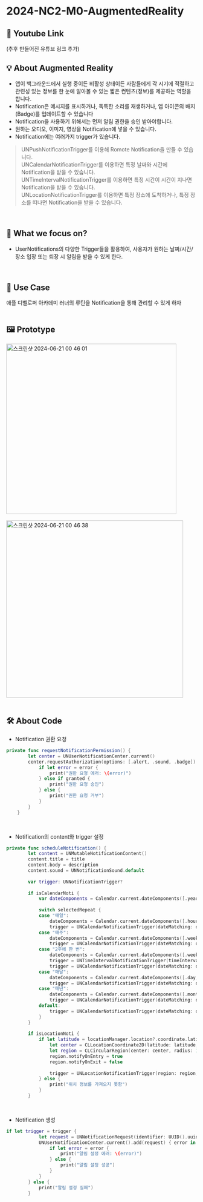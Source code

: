 # 2024-NC2-M0-AugmentedReality
## 🎥 Youtube Link
(추후 만들어진 유튜브 링크 추가)
<br/>

## 💡 About Augmented Reality
- 앱이 백그라운드에서 실행 중이든 비활성 상태이든 사람들에게 각 시기에 적절하고 관련성 있는 정보를 한 눈에 알아볼 수 있는 짧은 컨텐츠(정보)를 제공하는 역할을 합니다.
- Notification은 메시지를 표시하거나, 독특한 소리를 재생하거나, 앱 아이콘의 배지(Badge)를 업데이트할 수 있습니다
- Notification을 사용하기 위해서는 먼저 알림 권한을 승인 받아야합니다.
- 원하는 오디오, 이미지, 영상을 Notification에 넣을 수 있습니다.
- Notification에는 여러가지 trigger가 있습니다.
>UNPushNotificationTrigger를 이용해 Romote Notification을 만들 수 있습니다. <br/>
UNCalendarNotificationTrigger를 이용하면 특정 날짜와 시간에 Notification을 받을 수 있습니다. <br/>
UNTimeIntervalNotificationTrigger를 이용하면 특정 시간이 시간이 지나면 Notification을 받을 수 있습니다. <br/>
UNLocationNotificationTrigger를 이용하면 특정 장소에 도착하거나, 특정 장소를 떠나면 Notification을 받을 수 있습니다.
<br/>

## 🎯 What we focus on?
- UserNotifications의 다양한 Trigger들을 활용하여, 사용자가 원하는 날짜/시간/장소 입장 또는 퇴장 시 알림을 받을 수 있게 한다.
<br/>

## 💼 Use Case
애플 디벨로퍼 아카데미 러너의 루틴을 Notification을 통해 관리할 수 있게 하자
<br/>
<br/>

## 🖼️ Prototype
<img width="450" alt="스크린샷 2024-06-21 00 46 01" src="https://github.com/DeveloperAcademy-POSTECH/2024-NC2-M45-Notification/assets/116636498/99cd0349-6cdf-4f35-a98e-e2f103509cc3">
<br/>
<br/>
<img width="468" alt="스크린샷 2024-06-21 00 46 38" src="https://github.com/DeveloperAcademy-POSTECH/2024-NC2-M45-Notification/assets/116636498/caa9ee65-4d4b-4611-bece-700ae85a98e4">
<br/>
<br/>

## 🛠️ About Code <br/>
- Notification 권환 요청

```swift
private func requestNotificationPermission() {
        let center = UNUserNotificationCenter.current()
        center.requestAuthorization(options: [.alert, .sound, .badge]) { granted, error in
            if let error = error {
                print("권한 요청 에러: \(error)")
            } else if granted {
                print("권한 요청 승인")
            } else {
                print("권한 요청 거부")
            }
        }
    }
```
<br/>

- Notification의 content와 trigger 설정

```swift
private func scheduleNotification() {
        let content = UNMutableNotificationContent()
        content.title = title
        content.body = description
        content.sound = UNNotificationSound.default
        
        var trigger: UNNotificationTrigger?
        
        if isCalendarNoti {
            var dateComponents = Calendar.current.dateComponents([.year, .month, .day, .hour, .minute], from: date)
            
            switch selectedRepeat {
            case "매일":
                dateComponents = Calendar.current.dateComponents([.hour, .minute], from: date)
                trigger = UNCalendarNotificationTrigger(dateMatching: dateComponents, repeats: true)
            case "매주":
                dateComponents = Calendar.current.dateComponents([.weekday, .hour, .minute], from: date)
                trigger = UNCalendarNotificationTrigger(dateMatching: dateComponents, repeats: true)
            case "2주에 한 번":
                dateComponents = Calendar.current.dateComponents([.weekday, .hour, .minute], from: date)
                trigger = UNTimeIntervalNotificationTrigger(timeInterval: 2 * 7 * 24 * 60 * 60, repeats: true)
                trigger = UNCalendarNotificationTrigger(dateMatching: dateComponents, repeats: false)
            case "매달":
                dateComponents = Calendar.current.dateComponents([.day, .hour, .minute], from: date)
                trigger = UNCalendarNotificationTrigger(dateMatching: dateComponents, repeats: true)
            case "매년":
                dateComponents = Calendar.current.dateComponents([.month, .day, .hour, .minute], from: date)
                trigger = UNCalendarNotificationTrigger(dateMatching: dateComponents, repeats: true)
            default:
                trigger = UNCalendarNotificationTrigger(dateMatching: dateComponents, repeats: false)
            }
        }
        
        if isLocationNoti {
            if let latitude = locationManager.location?.coordinate.latitude, let longitude = locationManager.location?.coordinate.longitude {
                let center = CLLocationCoordinate2D(latitude: latitude, longitude: longitude)
                let region = CLCircularRegion(center: center, radius: 100, identifier: UUID().uuidString)
                region.notifyOnEntry = true
                region.notifyOnExit = false
                
                trigger = UNLocationNotificationTrigger(region: region, repeats: false)
            } else {
                print("위치 정보를 가져오지 못함")
            }
        }
```
<br/>

- Notification 생성

```swift
if let trigger = trigger {
            let request = UNNotificationRequest(identifier: UUID().uuidString, content: content, trigger: trigger)
            UNUserNotificationCenter.current().add(request) { error in
                if let error = error {
                    print("알림 설정 에러: \(error)")
                } else {
                    print("알림 설정 성공")
                }
            }
        } else {
            print("알림 설정 실패")
        }
```
